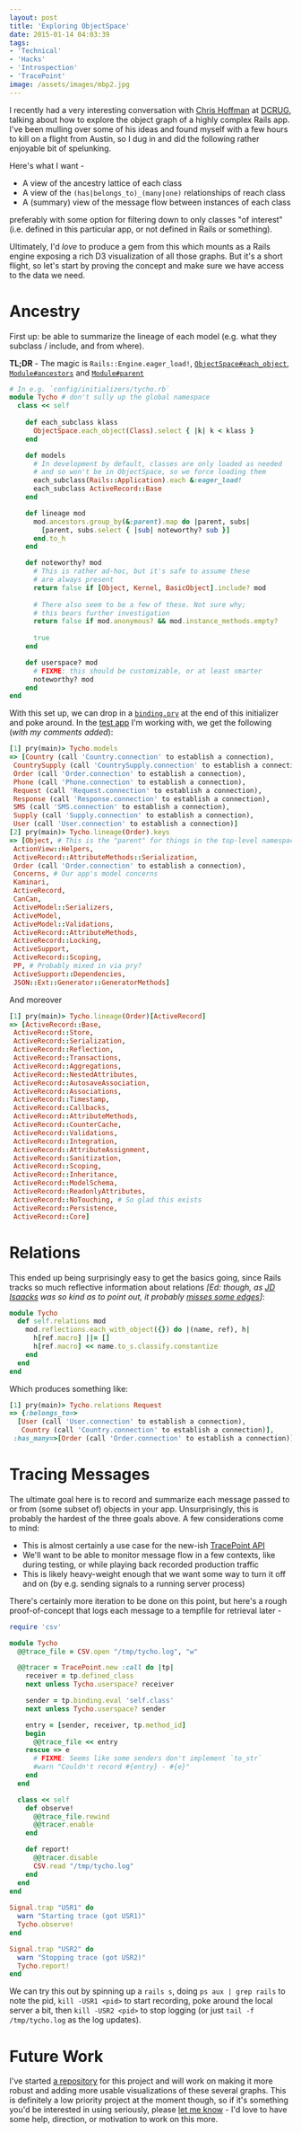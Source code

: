 ```yaml
---
layout: post
title: 'Exploring ObjectSpace'
date: 2015-01-14 04:03:39
tags:
- 'Technical'
- 'Hacks'
- 'Introspection'
- 'TracePoint'
image: /assets/images/mbp2.jpg
---
```

I recently had a very interesting conversation with [Chris Hoffman](https://twitter.com/yarmiganosca) at [DCRUG](http://www.meetup.com/dcruby), talking about how to explore the object graph of a highly complex Rails app. I've been mulling over some of his ideas and found myself with a few hours to kill on a flight from Austin, so I dug in and did the following rather enjoyable bit of spelunking. 

Here's what I want -

* A view of the ancestry lattice of each class
* A view of the `(has|belongs_to)_(many|one)` relationships of reach class
* A (summary) view of the message flow between instances of each class

preferably with some option for filtering down to only classes "of interest" (i.e. defined in this particular app, or not defined in Rails or something).

Ultimately, I'd _love_ to produce a gem from this which mounts as a Rails engine exposing a rich D3 visualization of all those graphs. But it's a short flight, so let's start by proving the concept and make sure we have access to the data we need.

# Ancestry

First up: be able to summarize the lineage of each model (e.g. what they subclass / include, and from where).

**TL;DR** - The magic is `Rails::Engine.eager_load!`, [`ObjectSpace#each_object`](http://www.ruby-doc.org/core-2.2.0/ObjectSpace.html#method-c-each_object), [`Module#ancestors`](http://www.ruby-doc.org/core-2.2.0/Module.html#method-i-ancestors) and [`Module#parent`](http://apidock.com/rails/ActiveSupport/CoreExtensions/Module/parent)

```ruby
# In e.g. `config/initializers/tycho.rb`
module Tycho # don't sully up the global namespace
  class << self
  
    def each_subclass klass
      ObjectSpace.each_object(Class).select { |k| k < klass }
    end

    def models
      # In development by default, classes are only loaded as needed
      # and so won't be in ObjectSpace, so we force loading them
      each_subclass(Rails::Application).each &:eager_load!
      each_subclass ActiveRecord::Base
    end

    def lineage mod
      mod.ancestors.group_by(&:parent).map do |parent, subs|
        [parent, subs.select { |sub| noteworthy? sub }]
      end.to_h
    end

    def noteworthy? mod
      # This is rather ad-hoc, but it's safe to assume these
      # are always present
      return false if [Object, Kernel, BasicObject].include? mod
      
      # There also seem to be a few of these. Not sure why;
      # this bears further investigation
      return false if mod.anonymous? && mod.instance_methods.empty?
      
      true
    end

    def userspace? mod
      # FIXME: this should be customizable, or at least smarter
      noteworthy? mod
    end
end
```

With this set up, we can drop in a [`binding.pry`](https://www.youtube.com/watch?v=D9j_Mf91M0I) at the end of this initializer and poke around. In the [test app](https://github.com/PeaceCorps/medlink) I'm working with, we get the following (_with my comments added_):

```ruby
[1] pry(main)> Tycho.models
=> [Country (call 'Country.connection' to establish a connection),
 CountrySupply (call 'CountrySupply.connection' to establish a connection),
 Order (call 'Order.connection' to establish a connection),
 Phone (call 'Phone.connection' to establish a connection),
 Request (call 'Request.connection' to establish a connection),
 Response (call 'Response.connection' to establish a connection),
 SMS (call 'SMS.connection' to establish a connection),
 Supply (call 'Supply.connection' to establish a connection),
 User (call 'User.connection' to establish a connection)]
[2] pry(main)> Tycho.lineage(Order).keys
=> [Object, # This is the "parent" for things in the top-level namespace
 ActionView::Helpers,
 ActiveRecord::AttributeMethods::Serialization,
 Order (call 'Order.connection' to establish a connection),
 Concerns, # Our app's model concerns
 Kaminari,
 ActiveRecord,
 CanCan,
 ActiveModel::Serializers,
 ActiveModel,
 ActiveModel::Validations,
 ActiveRecord::AttributeMethods,
 ActiveRecord::Locking,
 ActiveSupport,
 ActiveRecord::Scoping,
 PP, # Probably mixed in via pry?
 ActiveSupport::Dependencies,
 JSON::Ext::Generator::GeneratorMethods]
```

And moreover

```ruby
[1] pry(main)> Tycho.lineage(Order)[ActiveRecord]
=> [ActiveRecord::Base,
 ActiveRecord::Store,
 ActiveRecord::Serialization,
 ActiveRecord::Reflection,
 ActiveRecord::Transactions,
 ActiveRecord::Aggregations,
 ActiveRecord::NestedAttributes,
 ActiveRecord::AutosaveAssociation,
 ActiveRecord::Associations,
 ActiveRecord::Timestamp,
 ActiveRecord::Callbacks,
 ActiveRecord::AttributeMethods,
 ActiveRecord::CounterCache,
 ActiveRecord::Validations,
 ActiveRecord::Integration,
 ActiveRecord::AttributeAssignment,
 ActiveRecord::Sanitization,
 ActiveRecord::Scoping,
 ActiveRecord::Inheritance,
 ActiveRecord::ModelSchema,
 ActiveRecord::ReadonlyAttributes,
 ActiveRecord::NoTouching, # So glad this exists
 ActiveRecord::Persistence,
 ActiveRecord::Core]
```

# Relations

This ended up being surprisingly easy to get the basics going, since Rails tracks so much reflective information about relations _[Ed: though, as [JD Isaacks](https://twitter.com/jisaacks) was so kind as to point out, it probably [misses some edges](https://github.com/jamesdabbs/tycho/issues/1)]_:

```ruby
module Tycho
  def self.relations mod
    mod.reflections.each_with_object({}) do |(name, ref), h|
      h[ref.macro] ||= []
      h[ref.macro] << name.to_s.classify.constantize
    end
  end
end
```

Which produces something like:

```ruby
[1] pry(main)> Tycho.relations Request
=> {:belongs_to=>
  [User (call 'User.connection' to establish a connection),
   Country (call 'Country.connection' to establish a connection)],
 :has_many=>[Order (call 'Order.connection' to establish a connection)]}
```

# Tracing Messages

The ultimate goal here is to record and summarize each message passed to or from (some subset of) objects in your app. Unsurprisingly, this is probably the hardest of the three goals above. A few considerations come to mind:

* This is almost certainly a use case for the new-ish [TracePoint API](https://vaskoz.wordpress.com/2014/03/01/ruby-2-1-tracepoint-api/)
* We'll want to be able to monitor message flow in a few contexts, like during testing, or while playing back recorded production traffic
* This is likely heavy-weight enough that we want some way to turn it off and on (by e.g. sending signals to a running server process)

There's certainly more iteration to be done on this point, but here's a rough proof-of-concept that logs each message to a tempfile for retrieval later -

```ruby
require 'csv'

module Tycho
  @@trace_file = CSV.open "/tmp/tycho.log", "w"

  @@tracer = TracePoint.new :call do |tp|
    receiver = tp.defined_class
    next unless Tycho.userspace? receiver

    sender = tp.binding.eval 'self.class'
    next unless Tycho.userspace? sender

    entry = [sender, receiver, tp.method_id]
    begin
      @@trace_file << entry
    rescue => e
      # FIXME: Seems like some senders don't implement `to_str`
      #warn "Couldn't record #{entry} - #{e}"
    end
  end

  class << self
    def observe!
      @@trace_file.rewind
      @@tracer.enable
    end

    def report!
      @@tracer.disable
      CSV.read "/tmp/tycho.log"
    end
  end
end
  
Signal.trap "USR1" do
  warn "Starting trace (got USR1)"
  Tycho.observe!
end

Signal.trap "USR2" do
  warn "Stopping trace (got USR2)"
  Tycho.report!
end
```

We can try this out by spinning up a `rails s`, doing `ps aux | grep rails` to note the pid, `kill -USR1 <pid>` to start recording, poke around the local server a bit, then `kill -USR2 <pid>` to stop logging (or just `tail -f /tmp/tycho.log` as the log updates).

# Future Work

I've started [a repository](https://github.com/jamesdabbs/tycho) for this project and will work on making it more robust and adding more usable visualizations of these several graphs. This is definitely a low priority project at the moment though, so if it's something you'd be interested in using seriously, please [let me know](https://twitter.com/jamesdabbs) - I'd love to have some help, direction, or motivation to work on this more.
